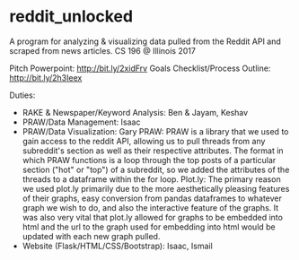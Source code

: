 # reddit_unlocked
A program for analyzing & visualizing data pulled from the Reddit API and scraped from news articles. CS 196 @ Illinois 2017

Pitch Powerpoint: http://bit.ly/2xidFrv
Goals Checklist/Process Outline: http://bit.ly/2h3Ieex

Duties:
- RAKE & Newspaper/Keyword Analysis: Ben & Jayam, Keshav
- PRAW/Data Management: Isaac
- PRAW/Data Visualization: Gary
  PRAW: PRAW is a library that we used to gain access to the reddit API, allowing us to pull threads from any subreddit's     section as well as their respective attributes. The format in which PRAW functions is a loop through the top posts of a   particular section ("hot" or "top") of a subreddit, so we added the attributes of the threads to a dataframe within the for   loop.
  Plot.ly: The primary reason we used plot.ly primarily due to the more aesthetically pleasing features of their graphs, easy conversion from pandas dataframes to whatever graph we wish to do, and also the interactive feature of the graphs. It was also very vital that plot.ly allowed for graphs to be embedded into html and the url to the graph used for embedding into html would be updated with each new graph pulled.
- Website (Flask/HTML/CSS/Bootstrap): Isaac, Ismail
